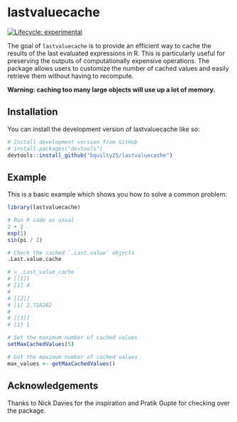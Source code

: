 
<!-- README.md is generated from README.Rmd. Please edit that file -->

# lastvaluecache

<!-- badges: start -->

[![Lifecycle:
experimental](https://img.shields.io/badge/lifecycle-experimental-orange.svg)](https://lifecycle.r-lib.org/articles/stages.html#experimental)
<!-- badges: end -->

The goal of `lastvaluecache` is to provide an efficient way to cache the
results of the last evaluated expressions in R. This is particularly
useful for preserving the outputs of computationally expensive
operations. The package allows users to customize the number of cached
values and easily retrieve them without having to recompute.

**Warning: caching too many large objects will use up a lot of memory.**

## Installation

You can install the development version of lastvaluecache like so:

``` r
# Install development version from GitHub
# install.packages("devtools")
devtools::install_github("bquilty25/lastvaluecache")
```

## Example

This is a basic example which shows you how to solve a common problem:

``` r
library(lastvaluecache)

# Run R code as usual
2 + 2
exp(1)
sin(pi / 2)

# Check the cached `.Last.value` objects
.Last.value.cache

# > .Last_value_cache
# [[1]]
# [1] 4
# 
# [[2]]
# [1] 2.718282
# 
# [[3]]
# [1] 1

# Set the maximum number of cached values
setMaxCachedValues(5)

# Get the maximum number of cached values
max_values <- getMaxCachedValues()
```

## Acknowledgements
Thanks to Nick Davies for the inspiration and Pratik Gupte for checking over the package.

